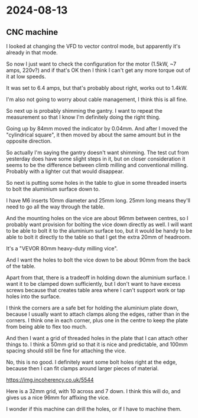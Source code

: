 # 2024-08-13

## CNC machine

I looked at changing the VFD to vector control mode, but apparently it's already in that mode.

So now I just want to check the configuration for the motor (1.5kW, ~7 amps, 220v?) and if that's OK
then I think I can't get any more torque out of it at low speeds.

It was set to 6.4 amps, but that's probably about right, works out to 1.4kW.

I'm also not going to worry about cable management, I think this is all fine.

So next up is probably shimming the gantry. I want to repeat the measurement so that I know I'm
definitely doing the right thing.

Going up by 84mm moved the indicator by 0.04mm. And after I moved the "cylindrical square", it then
moved by about the same amount but in the opposite direction.

So actually I'm saying the gantry doesn't want shimming. The test cut from yesterday does have some
slight steps in it, but on closer consideration it seems to be the difference between climb milling
and conventional milling. Probably with a lighter cut that would disappear.

So next is putting some holes in the table to glue in some threaded inserts to bolt the aluminium
surface down to.

I have M6 inserts 10mm diameter and 25mm long. 25mm long means they'll need to go all the way through
the table.

And the mounting holes on the vice are about 96mm between centres, so I probably want provision
for bolting the vice down directly as well. I will want to be able to bolt it to the aluminium surface too,
but it would be handy to be able to bolt it directly to the table so that I get the extra 20mm
of headroom.

It's a "VEVOR 80mm heavy-duty milling vice".

And I want the holes to bolt the vice down to be about 90mm from the back of the table.

Apart from that, there is a tradeoff in holding down the aluminium surface. I want it to be clamped down
sufficiently, but I don't want to have excess screws because that creates table area where I can't support
work or tap holes into the surface.

I think the corners are a safe bet for holding the aluminium plate down, because I usually want to attach clamps
along the edges, rather than in the corners. I think one in each corner, plus one in the centre to keep
the plate from being able to flex too much.

And then I want a grid of threaded holes in the plate that I can attach other things to. I think a 50mm
grid so that it is nice and predictable, and 100mm spacing should still be fine for attaching the
vice.

No, this is no good. I definitely want some bolt holes right at the edge, because then I can fit clamps around
larger pieces of material.

https://img.incoherency.co.uk/5544

Here is a 32mm grid, with 10 across and 7 down. I think this will do, and gives us a nice 96mm for affixing
the vice.

I wonder if this machine can drill the holes, or if I have to machine them.

